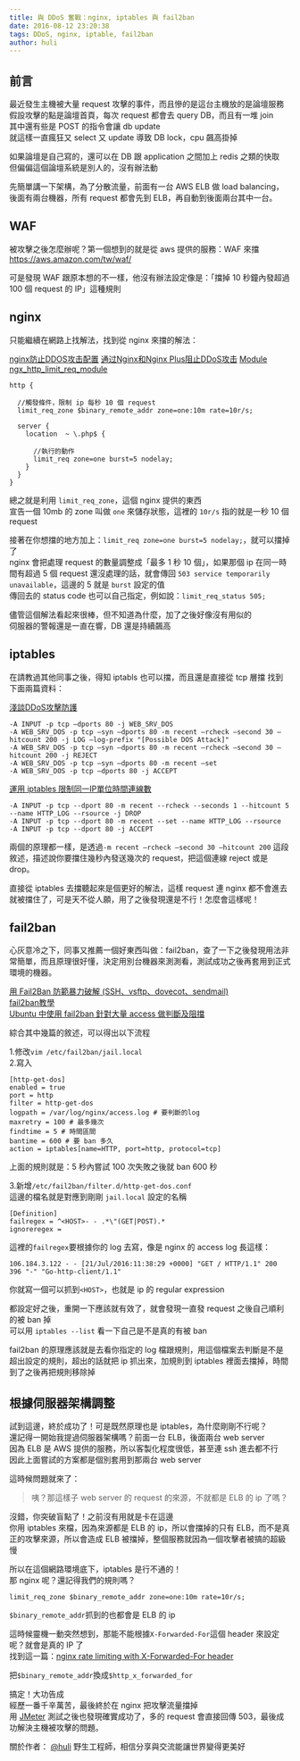 ```yaml
---
title: 與 DDoS 奮戰：nginx, iptables 與 fail2ban
date: 2016-08-12 23:20:38
tags: DDoS, nginx, iptable, fail2ban
author: huli
---
```


## 前言
最近發生主機被大量 request 攻擊的事件，而且慘的是這台主機放的是論壇服務  
假設攻擊的點是論壇首頁，每次 request 都會去 query DB，而且有一堆 join  
其中還有些是 POST 的指令會讓 db update  
就這樣一直瘋狂又 select 又 update 導致 DB lock，cpu 飆高掛掉  

如果論壇是自己寫的，還可以在 DB 跟 application 之間加上 redis 之類的快取  
但偏偏這個論壇系統是別人的，沒有辦法動  

先簡單講一下架構，為了分散流量，前面有一台 AWS ELB 做 load balancing，後面有兩台機器，所有 request 都會先到 ELB，再自動到後面兩台其中一台。

## WAF
被攻擊之後怎麼辦呢？第一個想到的就是從 aws 提供的服務：WAF 來擋  
https://aws.amazon.com/tw/waf/

可是發現 WAF 跟原本想的不一樣，他沒有辦法設定像是：「擋掉 10 秒鐘內發超過 100 個 request 的 IP」這種規則

## nginx
只能繼續在網路上找解法，找到從 nginx 來擋的解法：  

[nginx防止DDOS攻击配置](https://www.52os.net/articles/nginx-anti-ddos-setting.html)
[通过Nginx和Nginx Plus阻止DDoS攻击](http://www.infoq.com/cn/news/2016/01/Nginx-AntiDDoS)
[Module ngx_http_limit_req_module](http://nginx.org/en/docs/http/ngx_http_limit_req_module.html)
```
http {

  //觸發條件，限制 ip 每秒 10 個 request
  limit_req_zone $binary_remote_addr zone=one:10m rate=10r/s; 
  
  server {
    location  ~ \.php$ {

      //執行的動作
      limit_req zone=one burst=5 nodelay;   
    }
  }
}
```

總之就是利用 `limit_req_zone`，這個 nginx 提供的東西  
宣告一個 10mb 的 zone 叫做 `one` 來儲存狀態，這裡的 `10r/s` 指的就是一秒 10 個 request  

接著在你想擋的地方加上：`limit_req zone=one burst=5 nodelay;`，就可以擋掉了  
nginx 會把處理 request 的數量調整成「最多 1 秒 10 個」，如果那個 ip 在同一時間有超過 5 個 request 還沒處理的話，就會傳回 `503 service temporarily unavailable`，這邊的 5 就是 `burst` 設定的值  
傳回去的 status code 也可以自己指定，例如說：`limit_req_status 505;`

儘管這個解法看起來很棒，但不知道為什麼，加了之後好像沒有用似的  
伺服器的警報還是一直在響，DB 還是持續飆高  

## iptables
在請教過其他同事之後，得知 iptabls 也可以擋，而且還是直接從 tcp 層擋
找到下面兩篇資料：

[淺談DDoS攻擊防護](http://blog.eztable.com/2011/05/17/how-to-prevent-ddos/)  
```
-A INPUT -p tcp –dports 80 -j WEB_SRV_DOS
-A WEB_SRV_DOS -p tcp –syn –dports 80 -m recent –rcheck –second 30 –hitcount 200 -j LOG –log-prefix "[Possible DOS Attack]"
-A WEB_SRV_DOS -p tcp –syn –dports 80 -m recent –rcheck –second 30 –hitcount 200 -j REJECT  
-A WEB_SRV_DOS -p tcp –syn –dports 80 -m recent –set  
-A WEB_SRV_DOS -p tcp –dports 80 -j ACCEPT
```

[運用 iptables 限制同一IP單位時間連線數](http://ishm.idv.tw/?p=188)  
```
-A INPUT -p tcp --dport 80 -m recent --rcheck --seconds 1 --hitcount 5 --name HTTP_LOG --rsource -j DROP
-A INPUT -p tcp --dport 80 -m recent --set --name HTTP_LOG --rsource
-A INPUT -p tcp --dport 80 -j ACCEPT
```

兩個的原理都一樣，是透過`-m recent –rcheck –second 30 –hitcount 200` 這段敘述，描述說你要擋住幾秒內發送幾次的 request，把這個連線 reject 或是 drop。  

直接從 iptables 去擋聽起來是個更好的解法，這樣 request 連 nginx 都不會進去就被擋住了，可是天不從人願，用了之後發現還是不行！怎麼會這樣呢！

## fail2ban
心灰意冷之下，同事又推薦一個好東西叫做：fail2ban，查了一下之後發現用法非常簡單，而且原理很好懂，決定用別台機器來測測看，測試成功之後再套用到正式環境的機器。

[用 Fail2Ban 防範暴力破解 (SSH、vsftp、dovecot、sendmail)](http://www.vixual.net/blog/archives/252)  
[fail2ban教學](http://blog.vic.mh4u.org/2011/272)  
[Ubuntu 中使用 fail2ban 針對大量 access 做判斷及阻擋](http://chuhw.pixnet.net/blog/post/167657289-ubuntu-%E4%B8%AD%E4%BD%BF%E7%94%A8-fail2ban-%E9%87%9D%E5%B0%8D%E5%A4%A7%E9%87%8F-access-%E5%81%9A%E5%88%A4%E6%96%B7%E5%8F%8A)  

綜合其中幾篇的敘述，可以得出以下流程  

1.修改`vim /etc/fail2ban/jail.local`  
2.寫入  

```
[http-get-dos]
enabled = true
port = http
filter = http-get-dos
logpath = /var/log/nginx/access.log # 要判斷的log
maxretry = 100 # 最多幾次
findtime = 5 # 時間區間
bantime = 600 # 要 ban 多久
action = iptables[name=HTTP, port=http, protocol=tcp]
```

上面的規則就是：5 秒內嘗試 100 次失敗之後就 ban 600 秒  

3.新增`/etc/fail2ban/filter.d/http-get-dos.conf`  
這邊的檔名就是對應到剛剛 `jail.local` 設定的名稱  

```
[Definition]
failregex = ^<HOST>- - .*\"(GET|POST).*
ignoreregex =
```

這裡的`failregex`要根據你的 log 去寫，像是 nginx 的 access log 長這樣：  

```
106.184.3.122 - - [21/Jul/2016:11:38:29 +0000] "GET / HTTP/1.1" 200 396 "-" "Go-http-client/1.1"
```

你就寫一個可以抓到`<HOST>`，也就是 ip 的 regular expression  

都設定好之後，重開一下應該就有效了，就會發現一直發 request 之後自己順利的被 ban 掉  
可以用 `iptables --list` 看一下自己是不是真的有被 ban  

fail2ban 的原理應該就是去看你指定的 log 檔跟規則，用這個檔案去判斷是不是超出設定的規則，超出的話就把 ip 抓出來，加規則到 iptables 裡面去擋掉，時間到了之後再把規則移除掉  

## 根據伺服器架構調整
試到這邊，終於成功了！可是既然原理也是 iptables，為什麼剛剛不行呢？  
還記得一開始我提過伺服器架構嗎？前面一台 ELB，後面兩台 web server  
因為 ELB 是 AWS 提供的服務，所以客製化程度很低，甚至連 ssh 進去都不行  
因此上面嘗試的方案都是個別套用到那兩台 web server  

這時候問題就來了：  
> 咦？那這樣子 web server 的 request 的來源，不就都是 ELB 的 ip 了嗎？

沒錯，你突破盲點了！之前沒有用就是卡在這邊  
你用 iptables 來檔，因為來源都是 ELB 的 ip，所以會擋掉的只有 ELB，而不是真正的攻擊來源，所以會造成 ELB 被擋掉，整個服務就因為一個攻擊者被搞的超級慢

所以在這個網路環境底下，iptables 是行不通的！  
那 nginx 呢？還記得我們的規則嗎？  

```
limit_req_zone $binary_remote_addr zone=one:10m rate=10r/s; 
```

`$binary_remote_addr`抓到的也都會是 ELB 的 ip  

這時候靈機一動突然想到，那能不能根據`X-Forwarded-For`這個 header 來設定呢？就會是真的 IP 了  
找到這一篇：[nginx rate limiting with X-Forwarded-For header](http://serverfault.com/questions/487463/nginx-rate-limiting-with-x-forwarded-for-header)

把`$binary_remote_addr`換成`$http_x_forwarded_for`

搞定！大功告成  
經歷一番千辛萬苦，最後終於在 nginx 把攻擊流量擋掉  
用 [JMeter](http://jmeter.apache.org/) 測試之後也發現確實成功了，多的 request 會直接回傳 503，最後成功解決主機被攻擊的問題。

關於作者： 
[@huli](http://huli.logdown.com/) 野生工程師，相信分享與交流能讓世界變得更美好